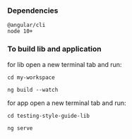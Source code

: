 ### Dependencies
```
@angular/cli
node 10+
```

### To build lib and application

for lib open a new terminal tab and run:

```
cd my-workspace

ng build --watch
```

for app open a new terminal tab and run:

```
cd testing-style-guide-lib

ng serve
```